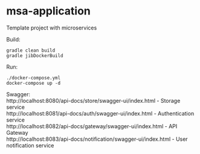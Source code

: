 # msa-application

Template project with microservices

Build:
```
gradle clean build  
gradle jibDockerBuild  
```

Run:
```
./docker-compose.yml
docker-compose up -d  
```

Swagger:\
http://localhost:8080/api-docs/store/swagger-ui/index.html - Storage service\
http://localhost:8081/api-docs/auth/swagger-ui/index.html - Authentication service\
http://localhost:8082/api-docs/gateway/swagger-ui/index.html - API Gateway\
http://localhost:8083/api-docs/notification/swagger-ui/index.html - User notification service
